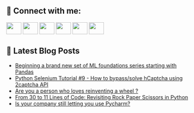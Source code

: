 ## 🔎 Connect with me:
[<img height="32" width="40" src="https://cdn.jsdelivr.net/npm/simple-icons@v5/icons/telegram.svg" />](https://t.me/bullbesh)
[<img height="32" width="40" src="https://cdn.jsdelivr.net/npm/simple-icons@v5/icons/vk.svg" />](https://vk.com/bullbesh)
[<img height="32" width="40" src="https://cdn.jsdelivr.net/npm/simple-icons@v5/icons/twitter.svg" />](https://twitter.com/bullbesh1)
[<img height="32" width="40" src="https://cdn.jsdelivr.net/npm/simple-icons@v5/icons/instagram.svg" />](https://www.instagram.com/bullbesh)
[<img height="32" width="40" src="https://cdn.jsdelivr.net/npm/simple-icons@v5/icons/reddit.svg" />](https://www.reddit.com/user/bullbesh)
[<img height="32" width="40" src="https://cdn.jsdelivr.net/npm/simple-icons@v5/icons/youtube.svg" />](https://www.youtube.com/channel/UCtfjRs6uzgq5mfm8S06WTcg)

## 📕 Latest Blog Posts
<!-- BLOG-POST-LIST:START -->
- [Beginning a brand new set of ML foundations series starting with Pandas](https://www.reddit.com/r/Python/comments/u6yugv/beginning_a_brand_new_set_of_ml_foundations/)
- [Python Selenium Tutorial #9 - How to bypass/solve hCaptcha using 2captcha API](https://www.reddit.com/r/Python/comments/u6yo7z/python_selenium_tutorial_9_how_to_bypasssolve/)
- [Are you a person who loves reinventing a wheel ?](https://www.reddit.com/r/Python/comments/u6u7i6/are_you_a_person_who_loves_reinventing_a_wheel/)
- [From 30 to 11 Lines of Code: Revisiting Rock Paper Scissors in Python](https://www.reddit.com/r/Python/comments/u6t9yb/from_30_to_11_lines_of_code_revisiting_rock_paper/)
- [Is your company still letting you use Pycharm?](https://www.reddit.com/r/Python/comments/u6t4hn/is_your_company_still_letting_you_use_pycharm/)
<!-- BLOG-POST-LIST:END -->
